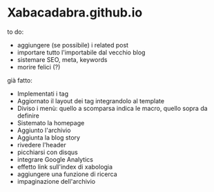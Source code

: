 # Xabacadabra.github.io

to do:
- aggiungere (se possibile) i related post
- importare tutto l'importabile dal vecchio blog
- sistemare SEO, meta, keywords
- morire felici (?)

già fatto:

- Implementati i tag
- Aggiornato il layout dei tag integrandolo al template
- Diviso i menù: quello a scomparsa indica le macro, quello sopra da definire
- Sistemato la homepage
- Aggiunto l'archivio
- Aggiunta la blog story
- rivedere l'header
- picchiarsi con disqus
- integrare Google Analytics
- effetto link sull'index di xabologia
- aggiungere una funzione di ricerca
- impaginazione dell'archivio
